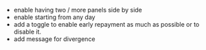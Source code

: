 - enable having two / more panels side by side
- enable starting from any day
- add a toggle to enable early repayment as much as possible or to disable it.
- add message for divergence